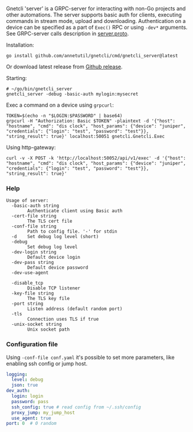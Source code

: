 Gnetcli 'server' is a GRPC-server for interacting with non-Go projects and other automations.
The server supports basic auth for clients, executing commands in stream mode, upload and downloading.
Authentication on a device can be specified as a part of `Exec()` RPC or using `-dev*` arguments.
See GRPC-server calls description in [server.proto](https://github.com/annetutil/gnetcli/blob/main/pkg/server/proto/server.proto).

Installation:
```shell
go install github.com/annetutil/gnetcli/cmd/gnetcli_server@latest
```
Or download latest release from [Github release](https://github.com/annetutil/gnetcli/releases/).

Starting:
```shell
# ~/go/bin/gnetcli_server
gnetcli_server -debug -basic-auth mylogin:mysecret
```

Exec a command on a device using `grpcurl`:
```shell
TOKEN=$(echo -n "$LOGIN:$PASSWORD" | base64)
grpcurl -H "Authorization: Basic $TOKEN" -plaintext -d '{"host": "hostname", "cmd": "dis clock", "host_params": {"device": "juniper", "credentials": {"login": "test", "password": "test"}}, "string_result": true}' localhost:50051 gnetcli.Gnetcli.Exec
```

Using http-gateway:

```
curl -v -X POST -k 'http://localhost:50052/api/v1/exec' -d '{"host": "hostname", "cmd": "dis clock", "host_params": {"device": "juniper", "credentials": {"login": "test", "password": "test"}}, "string_result": true}'
```

### Help

```
Usage of server:
  -basic-auth string
    	Authenticate client using Basic auth
  -cert-file string
    	The TLS cert file
  -conf-file string
    	Path to config file. '-' for stdin
  -d	Set debug log level (short)
  -debug
    	Set debug log level
  -dev-login string
    	Default device login
  -dev-pass string
    	Default device password
  -dev-use-agent

  -disable_tcp
    	Disable TCP listener
  -key-file string
    	The TLS key file
  -port string
    	Listen address (default random port)
  -tls
    	Connection uses TLS if true
  -unix-socket string
    	Unix socket path
```

### Configuration file

Using `-conf-file conf.yaml` it's possible to set more parameters, like enabling ssh config or jump host.

```yaml
logging:
  level: debug
  json: true
dev_auth:
  login: login
  password: pass
  ssh_config: true # read config from ~/.ssh/config
  proxy_jump: my_jump_host
  use_agent: true
port: 0  # 0 random
```

